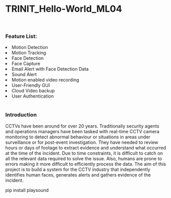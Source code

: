 # TRINIT_Hello-World_ML04
<br>
<h3>Feature List:</h3>
<li>Motion Detection</li>
<li>Motion Tracking</li>
<li>Face Detection</li>
<li>Face Capture</li>
<li>Email Alert with Face Detection Data</li>
<li>Sound Alert</li>
<li>Motion enabled video recording</li>
<li>User-Friendly GUI</li>
<li>Cloud Video backup</li>
<li>User Authentication</li><br>

<h3>Introduction</h3>
CCTVs have been around for over 20 years. Traditionally security agents and operations managers have been tasked with real-time CCTV camera monitoring to detect abnormal behaviour or situations in areas under surveillance or for post-event investigation. They have needed to review hours or days of footage to extract evidence and understand what occurred at the time of the incident. Due to time constraints, it is difficult to catch on all the relevant data required to solve the issue. Also, humans are prone to errors making it more difficult to efficiently process the data. The aim of this project is to build a system for the CCTV industry that independently identifies human faces, generates alerts and gathers evidence of the incident.

pip install playsound
